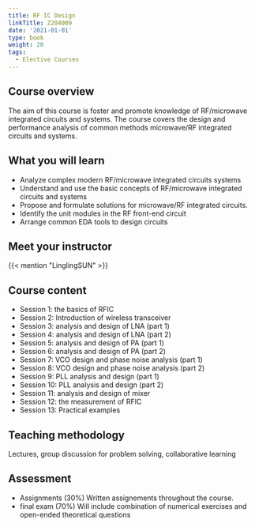 ```yaml
---
title: RF IC Design
linkTitle: Z204009
date: '2021-01-01'
type: book
weight: 20
tags:
  - Elective Courses
---
```


<!--more-->

## Course overview

The aim of this course is foster and promote knowledge of RF/microwave integrated circuits and systems. The course covers the design and performance analysis of common methods microwave/RF integrated circuits and systems.

## What you will learn

- Analyze complex modern RF/microwave integrated circuits systems
- Understand and use the basic concepts of RF/microwave integrated circuits and systems
- Propose and formulate solutions for microwave/RF integrated circuits.
- Identify the unit modules in the RF front-end circuit
- Arrange common EDA tools to design circuits

## Meet your instructor

{{< mention "LinglingSUN" >}}

## Course content

- Session 1: the basics of RFIC 
- Session 2: Introduction of wireless transceiver 
- Session 3: analysis and design of LNA (part 1)
- Session 4: analysis and design of LNA (part 2)
- Session 5: analysis and design of PA (part 1)
- Session 6: analysis and design of PA (part 2)
- Session 7: VCO design and phase noise analysis (part 1)
- Session 8: VCO design and phase noise analysis (part 2)
- Session 9: PLL analysis and design (part 1)
- Session 10: PLL analysis and design (part 2)
- Session 11: analysis and design of mixer
- Session 12: the measurement of RFIC
- Session 13: Practical examples

## Teaching methodology

Lectures, group discussion for problem solving, collaborative learning

## Assessment

- Assignments (30%)
Written assignements throughout the course.
- final exam (70%)
Will include combination of numerical exercises and open-ended theoretical questions
